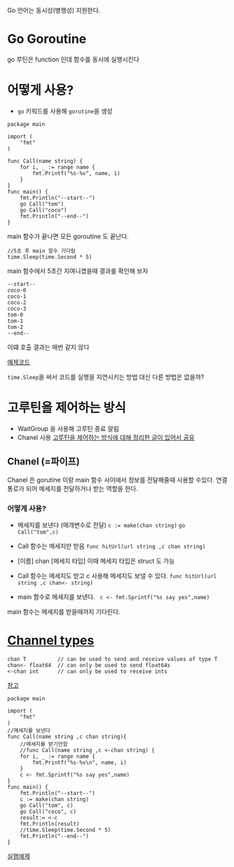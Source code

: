 
Go 언어는 동시성(병행성) 지원한다.

# Go Goroutine
go 루틴은 function 인데
함수를 동시에 실행시킨다

# 어떻게 사용?
* `go` 키워드를 사용해 `gorutine`을 생성

```
package main

import (
	"fmt"
)

func Call(name string) {
	for i, _ := range name {
		fmt.Printf("%s-%v", name, i)
	}
}
func main() {
	fmt.Println("--start--")
	go Call("tom")
	go Call("coco")
	fmt.Println("--end--")
}
``` 
main 함수가 끝나면 
모든 goroutine 도 끝난다.

```
//5초 후 main 함수 기다림
time.Sleep(time.Second * 5)
```
main 함수에서 5초간 지여니켰을때 결과를 확인해 보자
```
--start--
coco-0
coco-1
coco-2
coco-3
tom-0
tom-1
tom-2
--end--
```
이떄 호출 결과는 매번 같지 않다

[예제코드](https://replit.com/@gwiyeomgo/goroutine#zc79n4vs60yqfz5rkps9-go-1.17.3/share/go/src/fmt/print.go:273:5)

`time.Sleep`을 써서 코드를 실행을 지연시키는 방법 대신
다른 방법은 없을까?


# 고루틴을 제어하는 방식

* WaitGroup 을 사용해 고루틴 종료 알림
* Chanel 사용
[고루틴을 제어하는 방식에 대해 정리한 글이 있어서 공유](https://jbhs7014.tistory.com/179)


## Chanel (=파이프)
Chanel 은 gorutine 이랑 main 함수 사이에서 정보를 전달해줄때
사용할 수있다.
연결 통로가 되어 메세지를 전달하거나 받는 역할을 한다.

### 어떻게 사용?
* 메세지를 보낸다 (매개변수로 전달)
`c := make(chan string)`
`go Call("tom",c)`
* Call 함수는 메세지만 받음 
`func hitUrl(url string ,c chan string)`
* [이름] chan [메세지 타입]
이때 메세지 타입은 struct 도 가능

* Call 함수는 메세지도 받고 c 사용해 메세지도 보낼 수 있다.
`func hitUrl(url string ,c chan<- string)`
* main 함수로 메세지를 보낸다.
` c <- fmt.Sprintf("%s say yes",name)`
  
main 함수는 메세지를 받을때까지 기다린다.

# [Channel types](https://go.dev/ref/spec#Channel_types)
```
chan T          // can be used to send and receive values of type T
chan<- float64  // can only be used to send float64s
<-chan int      // can only be used to receive ints
```
[참고](https://stackoverflow.com/questions/31920353/whats-the-difference-between-chan-and-chan-as-a-function-return-type)

```
package main

import (
	"fmt"
)
//매세지를 보낸다
func Call(name string ,c chan string){
	//메세지를 받기만함
	//func Call(name string ,c <-chan string) {
	for i, _ := range name {
		fmt.Printf("%s-%v\n", name, i)
	}
	c <- fmt.Sprintf("%s say yes",name)
}
func main() {
	fmt.Println("--start--")
	c := make(chan string)
	go Call("tom", c)
	go Call("coco", c)
	result:= <-c
	fmt.Println(result)
	//time.Sleep(time.Second * 5)
	fmt.Println("--end--")
}
```

[실행예제](https://replit.com/@gwiyeomgo/goroutineAndChanel#0yqfz5rkps9-go-1.17.3/share/go/src/builtin/builtin.go:71:5)